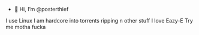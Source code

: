 - 👋 Hi, I’m @posterthief

I use Linux
I am hardcore into torrents ripping n other stuff
I love Eazy-E
Try me motha fucka
